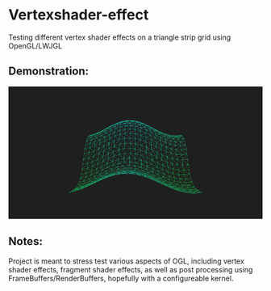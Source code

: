 # Vertexshader-effect
Testing different vertex shader effects on a triangle strip grid using OpenGL/LWJGL
## Demonstration:
<img src="Capture.PNG" width="700"></img>
## Notes:
Project is meant to stress test various aspects of OGL, including vertex shader effects, fragment shader effects, as well as post processing using FrameBuffers/RenderBuffers, hopefully with a configureable kernel.
